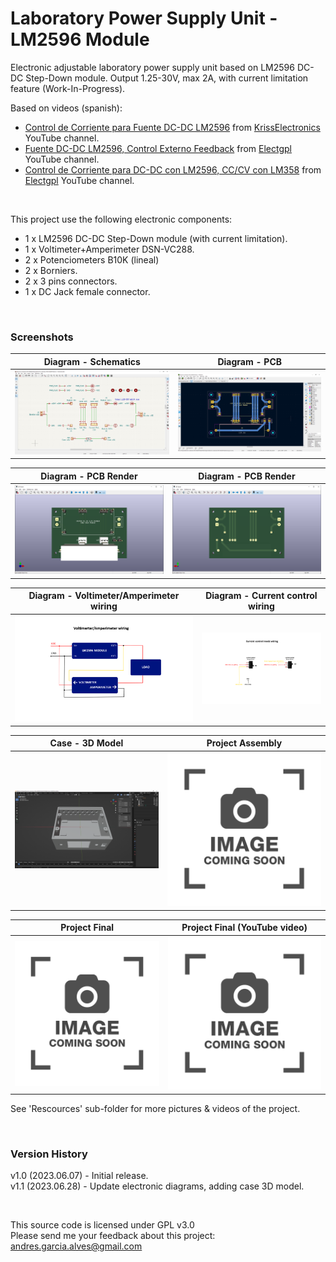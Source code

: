 # Laboratory Power Supply Unit - LM2596 Module

Electronic adjustable laboratory power supply unit based on LM2596 DC-DC Step-Down module. Output 1.25-30V, max 2A, with current limitation feature (Work-In-Progress).  

Based on videos (spanish):  
- [Control de Corriente para Fuente DC-DC LM2596](https://www.youtube.com/watch?v=ucfL-aOuTAA) from [KrissElectronics](https://www.youtube.com/@KrissElectronics) YouTube channel.
- [Fuente DC-DC LM2596, Control Externo Feedback](https://www.youtube.com/watch?v=mXjmIwHC1IA) from [Electgpl](https://www.youtube.com/@electgpl) YouTube channel.
- [Control de Corriente para DC-DC con LM2596, CC/CV con LM358](https://www.youtube.com/watch?v=a19zc0bWBYk) from [Electgpl](https://www.youtube.com/@electgpl) YouTube channel.

&nbsp;

This project use the following electronic components:
- 1 x LM2596 DC-DC Step-Down module (with current limitation).
- 1 x Voltimeter+Amperimeter DSN-VC288.
- 2 x Potenciometers B10K (lineal)
- 2 x Borniers.
- 2 x 3 pins connectors.
- 1 x DC Jack female connector.

&nbsp;

### Screenshots

| Diagram - Schematics                                | Diagram - PCB                                       |
|-----------------------------------------------------|-----------------------------------------------------|
| ![](Resources/01-schematic-diagram.png)             | ![](Resources/02-pcb-diagram.png)                   |

| Diagram - PCB Render                                | Diagram - PCB Render                                |
|-----------------------------------------------------|-----------------------------------------------------|
| ![](Resources/03-pcb-render-front-side.png)         | ![](Resources/04-pcb-render-back-side.png)          |

| Diagram - Voltimeter/Amperimeter wiring             | Diagram - Current control wiring                    |
|-----------------------------------------------------|-----------------------------------------------------|
| ![](Resources/05-voltimeter-amperimeter-wiring.png) | ![](Resources/06-current-control-wiring.png)        |

| Case - 3D Model                                     | Project Assembly                                    |
|-----------------------------------------------------|-----------------------------------------------------|
| ![](Resources/07-case-3d-model.png)                 | ![](Resources/08-photo-coming-soon.png)             |

| Project Final                                       | Project Final (YouTube video)                       |
|-----------------------------------------------------|-----------------------------------------------------|
| ![](Resources/09-photo-coming-soon.png)             | ![](Resources/10-photo-coming-soon.png)             |

See 'Rescources' sub-folder for more pictures & videos of the project.

&nbsp;

### Version History

v1.0 (2023.06.07) - Initial release.  
v1.1 (2023.06.28) - Update electronic diagrams, adding case 3D model.  

&nbsp;

This source code is licensed under GPL v3.0  
Please send me your feedback about this project: andres.garcia.alves@gmail.com
